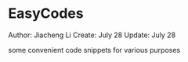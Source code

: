 # EasyCodes

Author: Jiacheng Li
Create: July 28
Update: July 28

some convenient code snippets for various purposes
